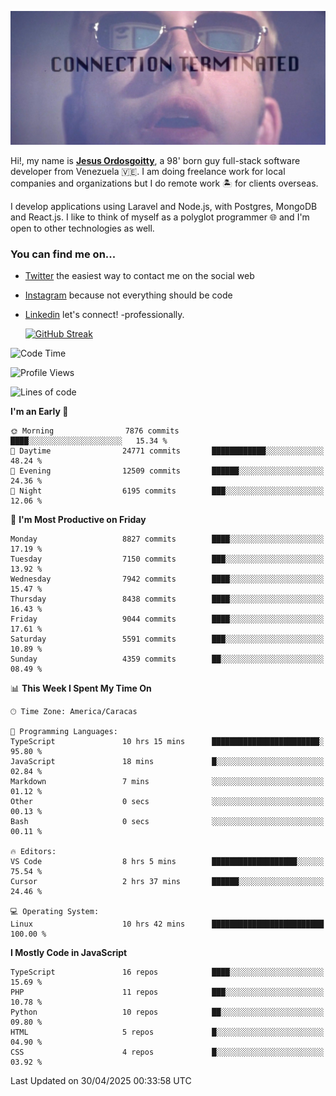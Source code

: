 ![hackers movie reference](./disconnected.jpg)

Hi!, my name is [**Jesus Ordosgoitty**](https://jodaz.dev), a 98' born guy full-stack software developer from Venezuela 🇻🇪. I am doing freelance work for local companies and organizations but I do remote work 🏝️ for clients overseas. 

I develop applications using Laravel and Node.js, with Postgres, MongoDB and React.js. I like to think of myself as a polyglot programmer 🌐 and I'm open to other technologies as well.

### You can find me on...

- [Twitter](https://twitter.com/jodaz_) the easiest way to contact me on the social web
- [Instagram](https://instagram.com/jodaz_) because not everything should be code
- [Linkedin](https://linkedin.com/in/jodaz) let's connect! -professionally.


    [![GitHub Streak](https://streak-stats.demolab.com?user=jodaz&theme=tokyonight)](https://git.io/streak-stats)

<!--START_SECTION:waka-->
![Code Time](http://img.shields.io/badge/Code%20Time-6%2C377%20hrs%2010%20mins-blue)

![Profile Views](http://img.shields.io/badge/Profile%20Views-0-blue)

![Lines of code](https://img.shields.io/badge/From%20Hello%20World%20I%27ve%20Written-83.5%20million%20lines%20of%20code-blue)

**I'm an Early 🐤** 

```text
🌞 Morning                7876 commits        ████░░░░░░░░░░░░░░░░░░░░░   15.34 % 
🌆 Daytime                24771 commits       ████████████░░░░░░░░░░░░░   48.24 % 
🌃 Evening                12509 commits       ██████░░░░░░░░░░░░░░░░░░░   24.36 % 
🌙 Night                  6195 commits        ███░░░░░░░░░░░░░░░░░░░░░░   12.06 % 
```
📅 **I'm Most Productive on Friday** 

```text
Monday                   8827 commits        ████░░░░░░░░░░░░░░░░░░░░░   17.19 % 
Tuesday                  7150 commits        ███░░░░░░░░░░░░░░░░░░░░░░   13.92 % 
Wednesday                7942 commits        ████░░░░░░░░░░░░░░░░░░░░░   15.47 % 
Thursday                 8438 commits        ████░░░░░░░░░░░░░░░░░░░░░   16.43 % 
Friday                   9044 commits        ████░░░░░░░░░░░░░░░░░░░░░   17.61 % 
Saturday                 5591 commits        ███░░░░░░░░░░░░░░░░░░░░░░   10.89 % 
Sunday                   4359 commits        ██░░░░░░░░░░░░░░░░░░░░░░░   08.49 % 
```


📊 **This Week I Spent My Time On** 

```text
🕑︎ Time Zone: America/Caracas

💬 Programming Languages: 
TypeScript               10 hrs 15 mins      ████████████████████████░   95.80 % 
JavaScript               18 mins             █░░░░░░░░░░░░░░░░░░░░░░░░   02.84 % 
Markdown                 7 mins              ░░░░░░░░░░░░░░░░░░░░░░░░░   01.12 % 
Other                    0 secs              ░░░░░░░░░░░░░░░░░░░░░░░░░   00.13 % 
Bash                     0 secs              ░░░░░░░░░░░░░░░░░░░░░░░░░   00.11 % 

🔥 Editors: 
VS Code                  8 hrs 5 mins        ███████████████████░░░░░░   75.54 % 
Cursor                   2 hrs 37 mins       ██████░░░░░░░░░░░░░░░░░░░   24.46 % 

💻 Operating System: 
Linux                    10 hrs 42 mins      █████████████████████████   100.00 % 
```

**I Mostly Code in JavaScript** 

```text
TypeScript               16 repos            ████░░░░░░░░░░░░░░░░░░░░░   15.69 % 
PHP                      11 repos            ███░░░░░░░░░░░░░░░░░░░░░░   10.78 % 
Python                   10 repos            ██░░░░░░░░░░░░░░░░░░░░░░░   09.80 % 
HTML                     5 repos             █░░░░░░░░░░░░░░░░░░░░░░░░   04.90 % 
CSS                      4 repos             █░░░░░░░░░░░░░░░░░░░░░░░░   03.92 % 
```




 Last Updated on 30/04/2025 00:33:58 UTC
<!--END_SECTION:waka-->
